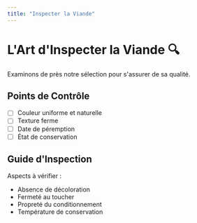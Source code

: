 ```yaml
---
title: "Inspecter la Viande"
---
```


# L'Art d'Inspecter la Viande 🔍

Examinons de près notre sélection pour s'assurer de sa qualité.

## Points de Contrôle

- [ ] Couleur uniforme et naturelle
- [ ] Texture ferme
- [ ] Date de péremption
- [ ] État de conservation

## Guide d'Inspection

Aspects à vérifier :

- Absence de décoloration
- Fermeté au toucher
- Propreté du conditionnement
- Température de conservation
